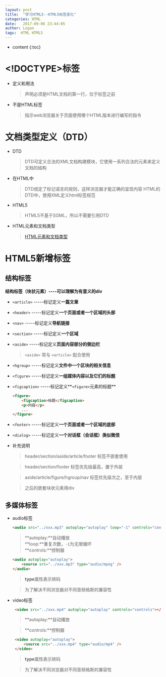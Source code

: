 ```yaml
---
layout: post
title:  "学习HTML5--HTML5标签变化"
categories: HTML
date:   2017-09-06 23:44:05
author: Logan
tags:  HTML HTML5 
---
```


* content
{:toc}

# <!DOCTYPE>标签

- 定义和用法
	><!DOCTYPE>声明必须是HTML文档的第一行，位于<html>标签之前
- 不是HTML标签
	>指示web浏览器关于页面使用哪个HTML版本进行编写的指令

# 文档类型定义（DTD）

- DTD
	>DTD可定义合法的XML文档构建模块，它使用一系列合法的元素来定义文档的结构
- 在HTML中
	>DTD规定了标记语言的规则，这样浏览器才能正确的呈现内容
	>HTML的DTD中，使用XML定义html标签规范
- HTML5
	>HTML5不基于SGML，所以不需要引用DTD
- HTML元素和文档类型
	>[HTML元素和文档类型](http://www.w3school.com.cn/tags/html_ref_dtd.asp "HTML元素和文档类型")




# HTML5新增标签

## 结构标签

**结构标签（块状元素）----可以理解为有意义的div**

- `<article>`  -----标记定义**一篇文章**

- `<header>`  -----标记定义**一个页面或者一个区域的头部**

- `<nav>`  -----标记定义**导航链接**

- `<section>`  -----标记定义**一个区域**

- `<aside>`  -----标记定义**页面内容部分的侧边栏**
	>`<aside>` 常与 `<article>` 配合使用

- `<hgroup>`  -----标记定义**文件中一个区块的相关信息**

- `<figure>`  -----标记定义**一组媒体内容以及它们的标题**

- `<figcaption>`  -----标记定义**`<figure>`元素的标题**

	```html
	<figure>
		<figcaption>标题</figcaption>
		<p>内容</p>
		...
	</figure>
	```

- `<footer>`  -----标记定义**一个页面或者一个区域的底部**

- `<dialog>`  -----标记定义**一个对话框（会话框）类似微信**

- 补充说明
	>header/section/aside/article/footer 标签不嵌套使用

	>header/section/footer 标签优先级最高，置于外层

	>aside/article/figure/hgroup/nav 标签优先级次之，至于内层
	
	>之后的嵌套块状元素用div

## 多媒体标签

- audio标签

	```html
    <audio src="../xxx.mp3" autoplay="autoplay" loop="-1" controls="controls"></audio>
	```

	>**autoplay:**自动播放<br>
	>**loop:**重复次数，`-1`为无限循环<br>
	>**controls:**控制器

	```html
    <audio autoplay="autoplay">
        <source src="../xxx.mp3" type="audio/mpeg" />
    </audio>
	```
	
	>**type**属性表示转码

	>为了解决不同浏览器对不同音频格斯的兼容性

- video标签

 	```html
     <video src="../xxx.mp4" autoplay="autoplay" controls="controls"></video>
 	```

 	>**autoplay:**自动播放

 	>**controls:**控制器

 	```html
     <video autoplay="autoplay">
         <source src="../xxx.mp4" type="audio/mp4" />
     </video>
 	```
 	
 	>**type**属性表示转码

 	>为了解决不同浏览器对不同音频格斯的兼容性
